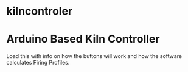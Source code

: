 kilncontroler
=============

Arduino Based Kiln Controller
==============================================

Load this with info on how the buttons will work and how the software calculates Firing Profiles.
